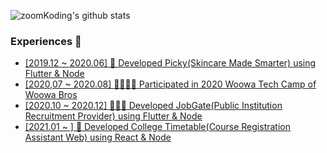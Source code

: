 ![zoomKoding's github stats](https://github-readme-stats.vercel.app/api?username=zoomkoding&count_private=true&theme=radical)

### Experiences 💪
- [\[2019.12 ~ 2020.06\] 📱 Developed Picky(Skincare Made Smarter) using Flutter & Node](https://apps.apple.com/app/picky-skincare-made-smarter/id1504197356)
- [\[2020,07 ~ 2020.08\] 👩‍👩‍👦‍👦 Participated in 2020 Woowa Tech Camp of Woowa Bros](https://woowabros.github.io/devrel/2020/08/19/techcamp_july_2.html#%EC%A0%95%EC%A7%84%ED%98%81%EB%8B%98%EC%9D%98-%EA%B8%80)
- [\[2020.10 ~ 2020.12\] 👨🏻‍💼 Developed JobGate(Public Institution Recruitment Provider) using Flutter & Node](https://apps.apple.com/kr/app/jobgate/id1542252508)
- [\[2021.01 ~        \] 🧩 Developed College Timetable(Course Registration Assistant Web) using React & Node](http://www.timetable.college/handong)

<!--
**zoomKoding/zoomKoding** is a ✨ _special_ ✨ repository because its `README.md` (this file) appears on your GitHub profile.

Here are some ideas to get you started:

- 🔭 I’m currently working on ...
- 🌱 I’m currently learning ...
- 👯 I’m looking to collaborate on ...
- 🤔 I’m looking for help with ...
- 💬 Ask me about ...
- 📫 How to reach me: ...
- 😄 Pronouns: ...
- ⚡ Fun fact: ...
-->
